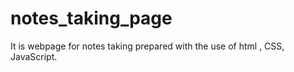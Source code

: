 # notes_taking_page
It is webpage for notes taking prepared with the use of html , CSS,  JavaScript.
